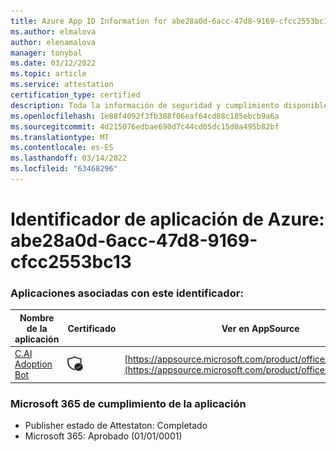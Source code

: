 ```yaml
---
title: Azure App ID Information for abe28a0d-6acc-47d8-9169-cfcc2553bc13
ms.author: elmalova
author: elenamalova
manager: tonybal
ms.date: 03/12/2022
ms.topic: article
ms.service: attestation
certification_type: certified
description: Toda la información de seguridad y cumplimiento disponible para abe28a0d-6acc-47d8-9169-cfcc2553bc13.
ms.openlocfilehash: 1e88f4092f3fb388f06eaf64cd88c185ebcb9a6a
ms.sourcegitcommit: 4d215076edbae690d7c44cd05dc15d0a495b82bf
ms.translationtype: MT
ms.contentlocale: es-ES
ms.lasthandoff: 03/14/2022
ms.locfileid: "63468296"
---
```

# <a name="azure-app-id-abe28a0d-6acc-47d8-9169-cfcc2553bc13"></a>Identificador de aplicación de Azure: abe28a0d-6acc-47d8-9169-cfcc2553bc13


### <a name="apps-associated-with-this-id"></a>Aplicaciones asociadas con este identificador:
| **Nombre de la aplicación** | **Certificado** | **Ver en AppSource** |
|--------------|---------------|-----------------------|
| [C.AI Adoption Bot](../forward/WA200002633) | <img alt="Certified application badge" src="../media/certified-badge.png" height="25" width="25" /> | [https://appsource.microsoft.com/product/office/WA200002633](https://appsource.microsoft.com/product/office/WA200002633) |

### <a name="microsoft-365-app-compliance-status"></a>Microsoft 365 de cumplimiento de la aplicación
- Publisher estado de Attestaton: Completado
- Microsoft 365: Aprobado (01/01/0001)
